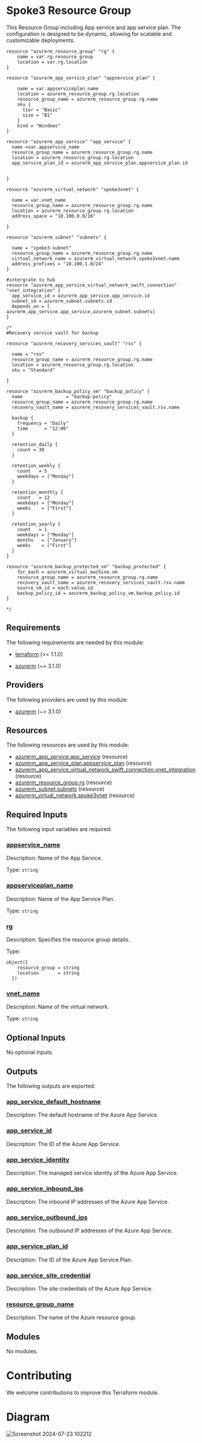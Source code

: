 <!-- BEGIN_TF_DOCS -->
# Spoke3 Resource Group

This Resource Group  including App service and app service plan. The configuration is designed to be dynamic, allowing for scalable and customizable deployments.

```hcl
resource "azurerm_resource_group" "rg" {
    name = var.rg.resource_group
    location = var.rg.location
}

resource "azurerm_app_service_plan" "appservice_plan" {
    
    name = var.appserviceplan_name
    location = azurerm_resource_group.rg.location
    resource_group_name = azurerm_resource_group.rg.name
    sku {
      tier = "Basic"
      size = "B1"
    }
    kind = "Windows"
}

resource "azurerm_app_service" "app_service" {
  name =var.appservice_name
  resource_group_name = azurerm_resource_group.rg.name
  location = azurerm_resource_group.rg.location
  app_service_plan_id = azurerm_app_service_plan.appservice_plan.id

  
}

resource "azurerm_virtual_network" "spoke3vnet" {

  name = var.vnet_name
  resource_group_name = azurerm_resource_group.rg.name
  location = azurerm_resource_group.rg.location
  address_space = "10.100.0.0/16"
  
}

resource "azurerm_subnet" "subnets" {
  
  name = "spoke3-subnet"
  resource_group_name = azurerm_resource_group.rg.name
  virtual_network_name = azurerm_virtual_network.spoke3vnet.name
  address_prefixes = "10.100.1.0/24"
}

#intergrate to hub
resource "azurerm_app_service_virtual_network_swift_connection" "vnet_integration" {
  app_service_id = azurerm_app_service.app_service.id
  subnet_id = azurerm_subnet.subnets.id
  depends_on = [ azurerm_app_service.app_service,azurerm_subnet.subnets]
}

/*
#Recovery service vault for backup

resource "azurerm_recovery_services_vault" "rsv" {

  name = "rsv"
  resource_group_name = azurerm_resource_group.rg.name
  location = azurerm_resource_group.rg.location
  sku = "Standard"
  
}

resource "azurerm_backup_policy_vm" "backup_policy" {
  name                = "backup-policy"
  resource_group_name = azurerm_resource_group.rg.name
  recovery_vault_name = azurerm_recovery_services_vault.rsv.name

  backup {
    frequency = "Daily"
    time      = "12:00"
  }

  retention_daily {
    count = 30
  }

  retention_weekly {
    count   = 5
    weekdays = ["Monday"]
  }

  retention_monthly {
    count   = 12
    weekdays = ["Monday"]
    weeks    = ["First"]
  }

  retention_yearly {
    count   = 1
    weekdays = ["Monday"]
    months   = ["January"]
    weeks    = ["First"]
  }
}

resource "azurerm_backup_protected_vm" "backup_protected" {
    for_each = azurerm_virtual_machine.vm
    resource_group_name = azurerm_resource_group.rg.name
    recovery_vault_name = azurerm_recovery_services_vault.rsv.name
    source_vm_id = each.value.id
    backup_policy_id = azurerm_backup_policy_vm.backup_policy.id
}

*/
```

<!-- markdownlint-disable MD033 -->
## Requirements

The following requirements are needed by this module:

- <a name="requirement_terraform"></a> [terraform](#requirement\_terraform) (>= 1.1.0)

- <a name="requirement_azurerm"></a> [azurerm](#requirement\_azurerm) (~> 3.1.0)

## Providers

The following providers are used by this module:

- <a name="provider_azurerm"></a> [azurerm](#provider\_azurerm) (~> 3.1.0)

## Resources

The following resources are used by this module:

- [azurerm_app_service.app_service](https://registry.terraform.io/providers/hashicorp/azurerm/latest/docs/resources/app_service) (resource)
- [azurerm_app_service_plan.appservice_plan](https://registry.terraform.io/providers/hashicorp/azurerm/latest/docs/resources/app_service_plan) (resource)
- [azurerm_app_service_virtual_network_swift_connection.vnet_integration](https://registry.terraform.io/providers/hashicorp/azurerm/latest/docs/resources/app_service_virtual_network_swift_connection) (resource)
- [azurerm_resource_group.rg](https://registry.terraform.io/providers/hashicorp/azurerm/latest/docs/resources/resource_group) (resource)
- [azurerm_subnet.subnets](https://registry.terraform.io/providers/hashicorp/azurerm/latest/docs/resources/subnet) (resource)
- [azurerm_virtual_network.spoke3vnet](https://registry.terraform.io/providers/hashicorp/azurerm/latest/docs/resources/virtual_network) (resource)

<!-- markdownlint-disable MD013 -->
## Required Inputs

The following input variables are required:

### <a name="input_appservice_name"></a> [appservice\_name](#input\_appservice\_name)

Description: Name of the App Service.

Type: `string`

### <a name="input_appserviceplan_name"></a> [appserviceplan\_name](#input\_appserviceplan\_name)

Description: Name of the App Service Plan.

Type: `string`

### <a name="input_rg"></a> [rg](#input\_rg)

Description: Specifies the resource group details.

Type:

```hcl
object({
    resource_group = string
    location       = string
  })
```

### <a name="input_vnet_name"></a> [vnet\_name](#input\_vnet\_name)

Description: Name of the virtual network.

Type: `string`

## Optional Inputs

No optional inputs.

## Outputs

The following outputs are exported:

### <a name="output_app_service_default_hostname"></a> [app\_service\_default\_hostname](#output\_app\_service\_default\_hostname)

Description: The default hostname of the Azure App Service.

### <a name="output_app_service_id"></a> [app\_service\_id](#output\_app\_service\_id)

Description: The ID of the Azure App Service.

### <a name="output_app_service_identity"></a> [app\_service\_identity](#output\_app\_service\_identity)

Description: The managed service identity of the Azure App Service.

### <a name="output_app_service_inbound_ips"></a> [app\_service\_inbound\_ips](#output\_app\_service\_inbound\_ips)

Description: The inbound IP addresses of the Azure App Service.

### <a name="output_app_service_outbound_ips"></a> [app\_service\_outbound\_ips](#output\_app\_service\_outbound\_ips)

Description: The outbound IP addresses of the Azure App Service.

### <a name="output_app_service_plan_id"></a> [app\_service\_plan\_id](#output\_app\_service\_plan\_id)

Description: The ID of the Azure App Service Plan.

### <a name="output_app_service_site_credential"></a> [app\_service\_site\_credential](#output\_app\_service\_site\_credential)

Description: The site credentials of the Azure App Service.

### <a name="output_resource_group_name"></a> [resource\_group\_name](#output\_resource\_group\_name)

Description: The name of the Azure resource group.

## Modules

No modules.

# Contributing

We welcome contributions to improve this Terraform module.
# Diagram

![Screenshot 2024-07-23 102212](https://github.com/user-attachments/assets/7c6d99a8-fe80-4716-ac5f-c0e556f98a35)
<!-- END_TF_DOCS -->